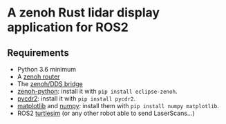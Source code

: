 # A zenoh Rust lidar display application for ROS2

## **Requirements**

* Python 3.6 minimum
* A [zenoh router](http://zenoh.io/docs/getting-started/quick-test/)
* The [zenoh/DDS bridge](https://github.com/eclipse-zenoh/zenoh-plugin-dds#trying-it-out)
* [zenoh-python](https://github.com/eclipse-zenoh/zenoh-python): install it with `pip install eclipse-zenoh`.
* [pycdr2](https://pypi.org/project/pycdr2/): install it with `pip install pycdr2`.
* [matplotlib](https://pypi.org/project/matplotlib/) and [numpy](https://pypi.org/project/numpy/): install them with `pip install numpy matplotlib`.
* ROS2 [turtlesim](http://wiki.ros.org/turtlesim) (or any other robot able to send LaserScans...)

